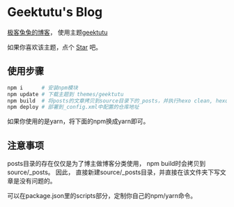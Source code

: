 # Geektutu's Blog

[极客兔兔的博客](https://geektutu.com)， 使用主题[geektutu](https://github.com/geektutu/hexo-theme-geektutu)

如果你喜欢该主题，点个 [Star](https://github.com/geektutu/hexo-theme-geektutu) 吧。

## 使用步骤

```bash
npm i      # 安装npm模块
npm update # 下载主题到 themes/geektutu
npm build  # 将posts的文章拷贝到source目录下的_posts，并执行hexo clean, hexo generate
npm deploy # 部署到_config.xml中配置的仓库地址
```

如果你使用的是yarn，将下面的npm换成yarn即可。

## 注意事项

posts目录的存在仅仅是为了博主做博客分类使用， npm build时会拷贝到source/_posts。
因此， 直接新建source/_posts目录，并直接在该文件夹下写文章是没有问题的。

可以在package.json里的scripts部分，定制你自己的npm/yarn命令。
